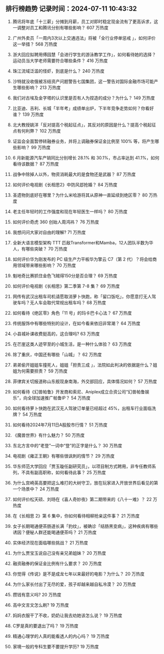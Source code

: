 
## 排行榜趋势 记录时间：2024-07-11 10:43:32
  
  1. 腾讯将年底「十三薪」分摊到月薪，员工对即时稳定现金流有了更高诉求，这一调整对员工和腾讯分别有哪些影响？ 607 万热度
    
  2. 广州外卖员「一周内3次以上交通违法」将被「全行业停单惩戒 」，如何评价这一举措？ 568 万热度
    
  3. 浙大回应拟聘用傅园慧「会进行学生的游泳教学工作」，如何看待她的选择？运动员当大学老师需要符合哪些条件？ 416 万热度
    
  4. 珠江流域泛滥的怪虾，到底是什么？ 240 万热度
    
  5. 沙特就没收俄被冻结资产问题警告七国集团，这一警告对国际金融市场可能产生哪些影响？ 213 万热度
    
  6. 我们对古埃及金字塔的认识里是否有人为捏造的成分？为什么？ 149 万热度
    
  7. 比亚迪、吉利、长城「半年考」成绩单出炉，下半年竞争走势如何？你看好谁？ 139 万热度
    
  8. 北大教授姚洋「反对提高个税起征点」，其反对的原因是什么？提高个税起征点有何利弊？ 102 万热度
    
  9. 证监会全面暂停转融券业务，并将上调融券保证金比例至 100% 等，将产生哪些影响？ 99 万热度
    
  10. 6 月新能源汽车产销同比分别增长 28.1% 和 30.1%，市占率达到 41.1%，如何看待该数据？ 87 万热度
    
  11. 战争中除掉人以外，物资消耗最大的是食物还是武器？ 87 万热度
    
  12. 如何评价电视剧《长相思2》中防风邶抢婚？ 84 万热度
    
  13. 圣遗物到底好在哪里？为什么米哈游将其从原神一直延续到绝区零？ 80 万热度
    
  14. 老主任年轻时的工作强度和现在年轻医生一样吗？ 80 万热度
    
  15. 如何评价奇虎 360 创始人周鸿祎？ 76 万热度
    
  16. 我想问问大家对自由的理解? 71 万热度
    
  17. 全新大语言模型架构 TTT 匹敌Transformer和Mamba，12人团队半数为华人，有哪些突破？ 70 万热度
    
  18. 如何评价华为刚发布的 PC 级生产力平板华为擎云 C7（第 2 代）？将会给商用领域带来哪些影响？ 70 万热度
    
  19. 魁地奇比赛抓住金色飞贼得150分是否合理？ 69 万热度
    
  20. 如何评价电视剧《长相思》第二季第 7-8 集？ 69 万热度
    
  21. 网传有武汉出租车司机请愿取消萝卜快跑，称「留口饭吃」，你愿意打无人驾驶车吗？无人车会取代常规出租车吗？ 68 万热度
    
  22. 如何看待《绝区零》角色「11 号」的玛卡巴卡心法？ 67 万热度
    
  23. 传统服饰中有哪些特别的设计，在如今看来依旧非常潮？ 64 万热度
    
  24. 小县城补课收费挺高的，这合理吗? 63 万热度
    
  25. 在芒崖这类人迹罕至的小城生活，是一种什么体验？ 63 万热度
    
  26. 除了重庆，中国还有哪些「山城」？ 62 万热度
    
  27. 弟弟偷开姐姐车撞死人，姐姐「担责三成 」，法院如此判决的依据是什么？姐姐为何需要担责？ 59 万热度
    
  28. 菲律宾关切报道称山东舰现身南海，外交部回应，具体情况如何？ 57 万热度
    
  29. 如何看待《幻兽帕鲁》开发商和索尼、Aniplex成立合资公司“幻兽帕鲁娱乐”，向全球加速推广帕鲁IP？ 54 万热度
    
  30. 如何看待萝卜快跑在武汉无人驾驶订单量已经超过 45%，出租车行业面临洗牌？ 54 万热度
    
  31. 如何看待2024年7月11日A股股市行情？ 51 万热度
    
  32. 《魔兽世界》有什么魅力？ 50 万热度
    
  33. 东北方言中的“老登”一词中“登”的正字是什么？ 30 万热度
    
  34. 电视剧《雍正王朝》有哪些很讽刺的情节？ 29 万热度
    
  35. 华东师范大学回应「贾玉璇任副研究员」，以项目制方式聘用，非专任教师系列，不具有副高职称，如何看待此事？ 25 万热度
    
  36. 为什么宫崎英高要把这么难打的大树守卫，放在玩家进入开放世界后看见的第一个场景中？ 24 万热度
    
  37. 如何评价松天硕、刘旸在《喜人奇妙夜》第二期带来的《八十一难》？ 22 万热度
    
  38. 在《长相思 2》第 6 集中，你如何看待相柳抢亲这件事？ 21 万热度
    
  39. 女子长期喝通便茶肠道长满「豹纹」，被确诊「结肠黑变病」，这种疾病有哪些诱因？便秘人群还能喝通便茶吗？ 21 万热度
    
  40. 实体经济现在面临哪些挑战？ 21 万热度
    
  41. 为什么贾宝玉说自己没有亲兄弟姐妹？ 20 万热度
    
  42. 融资融券的保证金比例有什么要求？ 20 万热度
    
  43. 你觉得《传说》是不是成龙七年以来最好的电影？为什么？ 20 万热度
    
  44. 为什么家长付出了无尽的爱，孩子却越来越自私冷漠？ 20 万热度
    
  45. 攒钱有意义吗? 20 万热度
    
  46. 高中文言文怎么刷? 19 万热度
    
  47. 妈妈衣服干了不收，奶奶让我去劝她该怎么说？ 19 万热度
    
  48. C罗是真的要退出了吗？ 19 万热度
    
  49. 精通心理学的人真的能看透人的内心吗？ 19 万热度
    
  50. 家境一般的专科生要不要提升学历? 19 万热度
    
